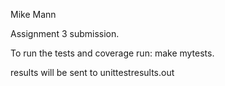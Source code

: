 Mike Mann

Assignment 3 submission.

To run the tests and coverage run: make mytests.

results will be sent to unittestresults.out
